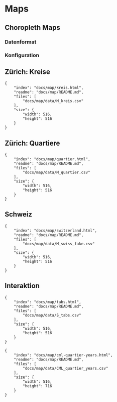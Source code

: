 # Maps

## Choropleth Maps

### Datenformat

### Konfiguration


## Zürich: Kreise

```project
{
    "index": "docs/map/kreis.html",
    "readme": "docs/map/README.md",
    "files": [
        "docs/map/data/M_kreis.csv"
    ],
    "size": {
        "width": 516,
        "height": 516
    }
}
```


## Zürich: Quartiere

```project
{
    "index": "docs/map/quartier.html",
    "readme": "docs/map/README.md",
    "files": [
        "docs/map/data/M_quartier.csv"
    ],
    "size": {
        "width": 516,
        "height": 516
    }
}
```


## Schweiz

```project
{
    "index": "docs/map/switzerland.html",
    "readme": "docs/map/README.md",
    "files": [
        "docs/map/data/M_swiss_fake.csv"
    ],
    "size": {
        "width": 516,
        "height": 516
    }
}
```


## Interaktion

```project
{
    "index": "docs/map/tabs.html",
    "readme": "docs/map/README.md",
    "files": [
        "docs/map/data/S_tabs.csv"
    ],
    "size": {
        "width": 516,
        "height": 516
    }
}
```

```project
{
    "index": "docs/map/cml-quartier-years.html",
    "readme": "docs/map/README.md",
    "files": [
        "docs/map/data/CML_quartier_years.csv"
    ],
    "size": {
        "width": 516,
        "height": 716
    }
}
```
